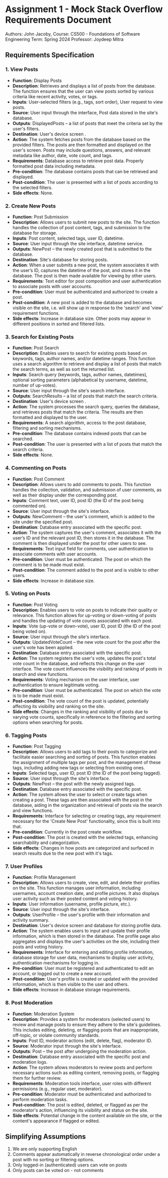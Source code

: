 # Assignment 1 - Mock Stack Overflow Requirements Document
Authors: John Jacoby, 
Course: CS500 - Foundations of Software Engineering 
Term: Spring 2024 
Professor: Joydeep Mitra

## Requirements Specification

### 1. View Posts

- **Function**: Display Posts
- **Description**: Retrieves and displays a list of posts from the database. The function ensures that the user can view posts sorted by various criteria like recent activity, votes, or tags.
- **Inputs**: User-selected filters (e.g., tags, sort order), User request to view posts.
- **Source**: User input through the interface, Post data stored in the site's database.
- **Outputs**: DisplayedPosts – a list of posts that meet the criteria set by the user's filters.
- **Destination**: User's device screen .
- **Action**: The system fetches posts from the database based on the provided filters. The posts are then formatted and displayed on the user's screen. Posts may include questions, answers, and relevant metadata like author, date, vote count, and tags.
- **Requirements**: Database access to retrieve post data. Properly formatted post data including metadata.
- **Pre-condition**: The database contains posts that can be retrieved and displayed.
- **Post-condition**: The user is presented with a list of posts according to the selected filters.
- **Side effects**: None.

### 2. Create New Posts

- **Function**: Post Submission
- **Description**: Allows users to submit new posts to the site. The function handles the collection of post content, tags, and submission to the database for storage.
- **Inputs**: Post content, selected tags, user ID, datetime.
- **Source**: User input through the site interface, datetime service.
- **Outputs**: NewPost – the newly created post that is submitted to the database.
- **Destination**: Site's database for storing posts.
- **Action**: When a user submits a new post, the system associates it with the user’s ID, captures the datetime of the post, and stores it in the database. The post is then made available for viewing by other users.
- **Requirements**: Text editor for post composition and user authentication to associate posts with user accounts.
- **Pre-condition**: User must be authenticated and authorized to create a post.
- **Post-condition**: A new post is added to the database and becomes visible on the site, i.e. will show up in response to the 'search' and 'view' requirement functions.
- **Side effects**: Increase in database size. Other posts may appear in different positions in sorted and filtered lists.

### 3. Search for Existing Posts

- **Function**: Post Search
- **Description**: Enables users to search for existing posts based on keywords, tags, author names, and/or datetime ranges. This function uses a search algorithm to retrieve and display a list of posts that match the search terms, as well as sort the returned list.
- **Inputs**: Search query (keywords, tags, author names, datetimes), optional sorting parameters (alphabetical by username, datetime, number of up-votes).
- **Source**: User input through the site's search interface.
- **Outputs**: SearchResults – a list of posts that match the search criteria.
- **Destination**: User's device screen .
- **Action**: The system processes the search query, queries the database, and retrieves posts that match the criteria. The results are then formatted and displayed to the user.
- **Requirements**: A search algorithm, access to the post database, filtering and sorting mechanisms.
- **Pre-condition**: The database contains indexed posts that can be searched.
- **Post-condition**: The user is presented with a list of posts that match the search criteria.
- **Side effects**: None.

### 4. Commenting on Posts

- **Function**: Post Comment
- **Description**: Allows users to add comments to posts. This function handles the collection, validation, and submission of user comments, as well as their display under the corresponding post.
- **Inputs**: Comment text, user ID, post ID (the ID of the post being commented on).
- **Source**: User input through the site's interface.
- **Outputs**: NewComment – the user's comment, which is added to the site under the specified post.
- **Destination**: Database entry associated with the specific post.
- **Action**: The system captures the user's comment, associates it with the user’s ID and the relevant post ID, then stores it in the database. The comment is then displayed under the post for other users to see.
- **Requirements**: Text input field for comments, user authentication to associate comments with user accounts.
- **Pre-condition**: User must be authenticated. The post on which the comment is to be made must exist.
- **Post-condition**: The comment added to the post and is visible to other users.
- **Side effects**: Increase in database size.

### 5. Voting on Posts

- **Function**: Post Voting
- **Description**: Enables users to vote on posts to indicate their quality or relevance. This function allows for up-voting or down-voting of posts and handles the updating of vote counts associated with each post.
- **Inputs**: Vote (up-vote or down-vote), user ID, post ID (the ID of the post being voted on).
- **Source**: User input through the site's interface.
- **Outputs**: UpdatedVoteCount – the new vote count for the post after the user's vote has been applied.
- **Destination**: Database entry associated with the specific post.
- **Action**: The system registers the user's vote, updates the post's total vote count in the database, and reflects this change on the user interface. The vote count influences the visibility and ranking of posts in search and view functions.
- **Requirements**: Voting mechanism on the user interface, user authentication to ensure legitimate voting.
- **Pre-condition**: User must be authenticated. The post on which the vote is to be made must exist.
- **Post-condition**: The vote count of the post is updated, potentially affecting its visibility and ranking on the site.
- **Side effects**: Changes in the ranking and visibility of posts due to varying vote counts, specifically in reference to the filtering and sorting options when searching for posts.

### 6. Tagging Posts

- **Function**: Post Tagging
- **Description**: Allows users to add tags to their posts to categorize and facilitate easier searching and sorting of posts. This function enables the assignment of multiple tags per post, and the management of these tags, including adding new tags or selecting from existing ones.
- **Inputs**: Selected tags, user ID, post ID (the ID of the post being tagged).
- **Source**: User input through the site's interface.
- **Outputs**: NewPost – the post with the newly assigned tags.
- **Destination**: Database entry associated with the specific post.
- **Action**: The system allows the user to select or create tags when creating a post. These tags are then associated with the post in the database, aiding in the organization and retrieval of posts via the search and view functions.
- **Requirements**: Interface for selecting or creating tags, any requirement necessary for the 'Create New Post' functionality, since this is built into that.
- **Pre-condition**: Currently in the post create workflow.
- **Post-condition**: The post is created with the selected tags, enhancing searchability and categorization.
- **Side effects**: Changes in how posts are categorized and surfaced in search results due to the new post with it's tags. 

### 7. User Profiles

- **Function**: Profile Management
- **Description**: Allows users to create, view, edit, and delete their profiles on the site. This function manages user information, including usernames, account creation date, and profile pictures. It also displays user activity such as their posted content and voting history.
- **Inputs**: User information (username, profile picture, etc.).
- **Source**: User input through the site's interface.
- **Outputs**: UserProfile – the user's profile with their information and activity summary.
- **Destination**: User's device screen and database for storing profile data.
- **Action**: The system enables users to input and update their profile information, which is then stored in the database. The profile page also aggregates and displays the user's activities on the site, including their posts and voting history.
- **Requirements**: Interface for entering and editing profile information, database storage for user data, mechanisms to display user activity, authentication mechanisms for logging in.
- **Pre-condition**: User must be registered and authenticated to edit an account, or logged out to create a new account.
- **Post-condition**: User's profile is created or updated with the provided information, which is then visible to the user and others.
- **Side effects**: Increase in database storage requirements.

### 8. Post Moderation

- **Function**: Moderation System
- **Description**: Provides a system for moderators (selected users) to review and manage posts to ensure they adhere to the site's guidelines. This includes editing, deleting, or flagging posts that are inappropriate, off-topic, or violate community standards.
- **Inputs**: Post ID, moderator actions (edit, delete, flag), moderator ID.
- **Source**: Moderator input through the site's interface.
- **Outputs**: Post – the post after undergoing the moderation action.
- **Destination**: Database entry associated with the specific post and moderation logs.
- **Action**: The system allows moderators to review posts and perform necessary actions such as editing content, removing posts, or flagging them for further review. 
- **Requirements**: Moderation tools interface, user roles with different permissions (e.g., regular user, moderator).
- **Pre-condition**: Moderator must be authenticated and authorized to perform moderation tasks.
- **Post-condition**: The post is edited, deleted, or flagged as per the moderator's action, influencing its visibility and status on the site.
- **Side effects**: Potential change in the content available on the site, or the content's appearance if flagged or edited.

## Simplifying Assumptions
1. We are only supporting English
2. Comments appear automatically in reverse chronological order under a post with no sorting or filtering options.
3. Only logged-in (authenticated) users can vote on posts
4. Only posts can be voted on - not comments